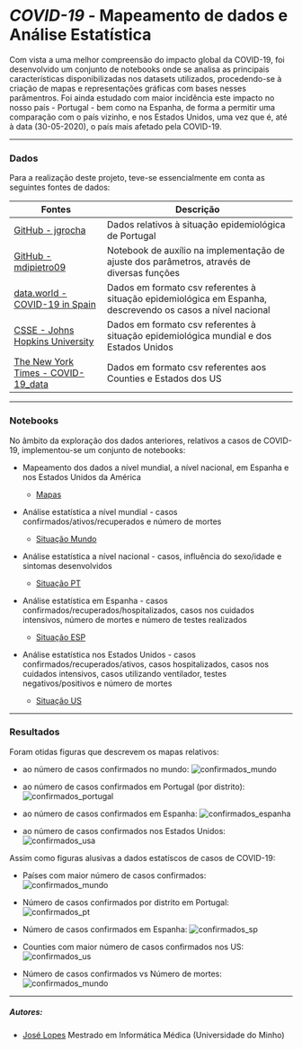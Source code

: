 # ***COVID-19*** - Mapeamento de dados e Análise Estatística

Com vista a uma melhor compreensão do impacto global da COVID-19, foi desenvolvido um conjunto de notebooks onde se analisa as principais características disponibilizadas nos datasets utilizados, procedendo-se à criação de mapas e representações gráficas com bases nesses parâmentros. Foi ainda estudado com maior incidência este impacto no nosso país - Portugal - bem como na Espanha, de forma a permitir uma comparação com o país vizinho, e nos Estados Unidos, uma vez que é, até à data (30-05-2020), o país mais afetado pela COVID-19.

---

### Dados
Para a realização deste projeto, teve-se essencialmente em conta as seguintes fontes de dados:

| Fontes  |  Descrição  |
| ------------------- | ------------------- |
|  [GitHub - jgrocha](https://github.com/jgrocha/covid-pt) |  Dados relativos à situação epidemiológica de Portugal |
|  [GitHub - mdipietro09](https://github.com/mdipietro09/DataScience_ArtificialIntelligence_Utils/blob/master/time_series/example_parametric_fit.ipynb) |  Notebook de auxílio na implementação de ajuste dos parâmetros, através de diversas funções |
| [data.world - COVID-19 in Spain](https://data.world/liz-friedman/covid-19-in-spain)  | Dados em formato csv referentes à situação epidemiológica em Espanha, descrevendo os casos a nível nacional |
| [CSSE - Johns Hopkins University](https://github.com/CSSEGISandData/COVID-19/tree/master/csse_covid_19_data)  | Dados em formato csv referentes à situação epidemiológica mundial e dos Estados Unidos |
| [The New York Times - COVID-19_data](https://github.com/nytimes/covid-19-data)  | Dados em formato csv referentes aos Counties e Estados dos US  |

---

### Notebooks
No âmbito da exploração dos dados anteriores, relativos a casos de COVID-19, implementou-se um conjunto de notebooks:

- Mapeamento dos dados a nível mundial, a nível nacional, em Espanha e nos Estados Unidos da América
    - [Mapas](/COVID_19/dados_estatísticos/Mapas.ipynb)

- Análise estatística a nível mundial - casos confirmados/ativos/recuperados e número de mortes
    - [Situação Mundo](/COVID_19/dados_estatísticos/Situacao_Mundo.ipynb)

- Análise estatística a nível nacional - casos, influência do sexo/idade e sintomas desenvolvidos
    - [Situação PT](/COVID_19/dados_estatísticos/Situação_PT.ipynb)

- Análise estatística em Espanha - casos confirmados/recuperados/hospitalizados, casos nos cuidados intensivos, número de mortes e número de testes realizados
   - [Situação ESP](/COVID_19/dados_estatísticos/Situacao_SP.ipynb)

- Análise estatística nos Estados Unidos - casos confirmados/recuperados/ativos, casos hospitalizados, casos nos cuidados intensivos, casos utilizando ventilador, testes negativos/positivos e número de mortes
   - [Situação US](/COVID_19/dados_estatísticos/Situação_US.ipynb)

---

### Resultados
Foram otidas figuras que descrevem os mapas relativos:

- ao número de casos confirmados no mundo:
![confirmados_mundo](/COVID_19/figuras/confirmados_mundo.png)

- ao número de casos confirmados em Portugal (por distrito):
![confirmados_portugal](/COVID_19/figuras/confirmados_distrito.png)

- ao número de casos confirmados em Espanha:
![confirmados_espanha](/COVID_19/figuras/confirmados_esp.png)

- ao número de casos confirmados nos Estados Unidos:
![confirmados_usa](/COVID_19/figuras/confirmados_usa.png)

Assim como figuras alusivas a dados estatíscos de casos de COVID-19:

- Países com maior número de casos confirmados:
![confirmados_mundo](/COVID_19/figuras/dados1_mundo.png)

- Número de casos confirmados por distrito em Portugal:
![confirmados_pt](/COVID_19/figuras/dados1_pt.png)

- Número de casos confirmados em Espanha:
![confirmados_sp](/COVID_19/figuras/dados1_esp.png)

- Counties com maior número de casos confirmados nos US:
![confirmados_us](/COVID_19/figuras/dados2_us.png)

- Número de casos confirmados vs Número de mortes:
![confirmados_mundo](/COVID_19/figuras/dados1_us.png)

---

##### Autores:

- [José Lopes](https://github.com/a82207)
Mestrado em Informática Médica (Universidade do Minho)
